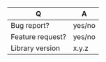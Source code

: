 | Q                | A
| ---------------- | -----
| Bug report?      | yes/no
| Feature request? | yes/no
| Library version  | x.y.z

<!--
- Please fill in this template according to your issue.
-->

<!--
Love PHP Insights? Please consider supporting us via Patreon or OpenCollective:
👉  https://www.patreon.com/nunomaduro
👉  https://www.paypal.com/cgi-bin/webscr?cmd=_s-xclick&hosted_button_id=66BYDWAT92N6L
--

